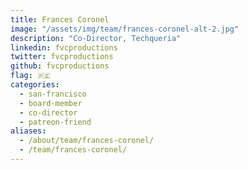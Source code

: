 ```yaml
---
title: Frances Coronel
image: "/assets/img/team/frances-coronel-alt-2.jpg"
description: "Co-Director, Techqueria"
linkedin: fvcproductions
twitter: fvcproductions
github: fvcproductions
flag: 🇵🇪
categories:
  - san-francisco
  - board-member
  - co-director
  - patreon-friend
aliases:
  - /about/team/frances-coronel/
  - /team/frances-coronel/
---
```

